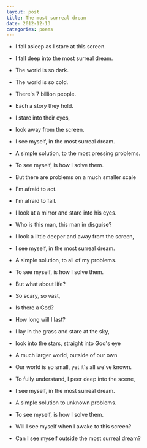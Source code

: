 ```yaml
---
layout: post
title: The most surreal dream
date: 2012-12-13
categories: poems
---
```

- I fall asleep as I stare at this screen.
- I fall deep into the most surreal dream.

- The world is so dark.
- The world is so cold.
- There's 7 billion people.
- Each a story they hold.
- I stare into their eyes,
- look away from the screen.
- I see myself, in the most surreal dream.
- A simple solution, to the most pressing problems.
- To see myself, is how I solve them.

- But there are problems on a much smaller scale
- I'm afraid to act.
- I'm afraid to fail.
- I look at a mirror and stare into his eyes.
- Who is this man, this man in disguise?
- I look a little deeper and away from the screen,
- I see myself, in the most surreal dream.
- A simple solution, to all of my problems.
- To see myself, is how I solve them.

- But what about life?
- So scary, so vast,
- Is there a God?
- How long will I last?
- I lay in the grass and stare at the sky,
- look into the stars, straight into God's eye
- A much larger world, outside of our own
- Our world is so small, yet it's all we've known.
- To fully understand, I peer deep into the scene,
- I see myself, in the most surreal dream.
- A simple solution to unknown problems.
- To see myself, is how I solve them.

- Will I see myself when I awake to this screen?
- Can I see myself outside the most surreal dream?
